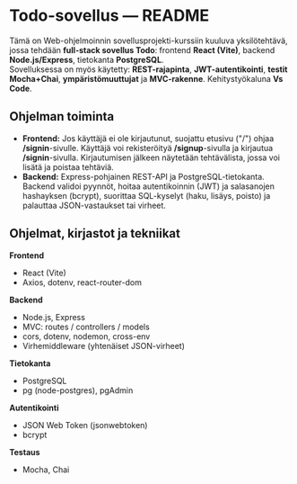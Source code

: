 # Todo-sovellus — README

Tämä on Web-ohjelmoinnin sovellusprojekti-kurssiin kuuluva yksilötehtävä, jossa tehdään **full-stack sovellus Todo**: frontend **React (Vite)**, backend **Node.js/Express**, tietokanta **PostgreSQL**.  
Sovelluksessa on myös käytetty: **REST-rajapinta**, **JWT-autentikointi**, **testit Mocha+Chai**, **ympäristömuuttujat** ja **MVC-rakenne**.
Kehitystyökaluna **Vs Code**.

## Ohjelman toiminta
- **Frontend:** Jos käyttäjä ei ole kirjautunut, suojattu etusivu ("/") ohjaa **/signin**-sivulle. Käyttäjä voi rekisteröityä **/signup**-sivulla ja kirjautua **/signin**-sivulla. Kirjautumisen jälkeen näytetään tehtävälista, jossa voi lisätä ja poistaa tehtäviä.
- **Backend:** Express-pohjainen REST-API ja PostgreSQL-tietokanta. Backend validoi pyynnöt, hoitaa autentikoinnin (JWT) ja salasanojen hashayksen (bcrypt), suorittaa SQL-kyselyt (haku, lisäys, poisto) ja palauttaa JSON-vastaukset tai virheet.

## Ohjelmat, kirjastot ja tekniikat
**Frontend**
- React (Vite)
- Axios, dotenv, react-router-dom

**Backend**
- Node.js, Express
- MVC: routes / controllers / models
- cors, dotenv, nodemon, cross-env
- Virhemiddleware (yhtenäiset JSON-virheet)

**Tietokanta**
- PostgreSQL
- pg (node-postgres), pgAdmin

**Autentikointi**
- JSON Web Token (jsonwebtoken)
- bcrypt

**Testaus**
- Mocha, Chai
